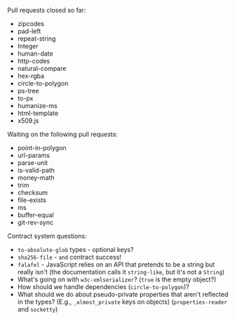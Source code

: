 Pull requests closed so far:

- zipcodes
- pad-left
- repeat-string
- Integer
- human-date
- http-codes
- natural-compare
- hex-rgba
- circle-to-polygon
- ps-tree
- to-px
- humanize-ms
- html-template
- x509.js

Waiting on the following pull requests:

- point-in-polygon
- url-params
- parse-unit
- is-valid-path
- money-math
- trim
- checksum
- file-exists
- ms
- buffer-equal
- git-rev-sync

Contract system questions:

- `to-absolute-glob` types - optional keys?
- `sha256-file` - `and` contract success!
- `falafel` - JavaScript relies on an API that pretends to be a string but really isn't (the documentation calls it `string-like`, but it's not a `String`)
- What's going on with `w3c-xmlserializer`? (`true` is the empty object?)
- How should we handle dependencies (`circle-to-polygon`)?
- What should we do about pseudo-private properties that aren't reflected in the types? (E.g., `_almost_private` keys on objects) (`properties-reader` and `socketty`)

